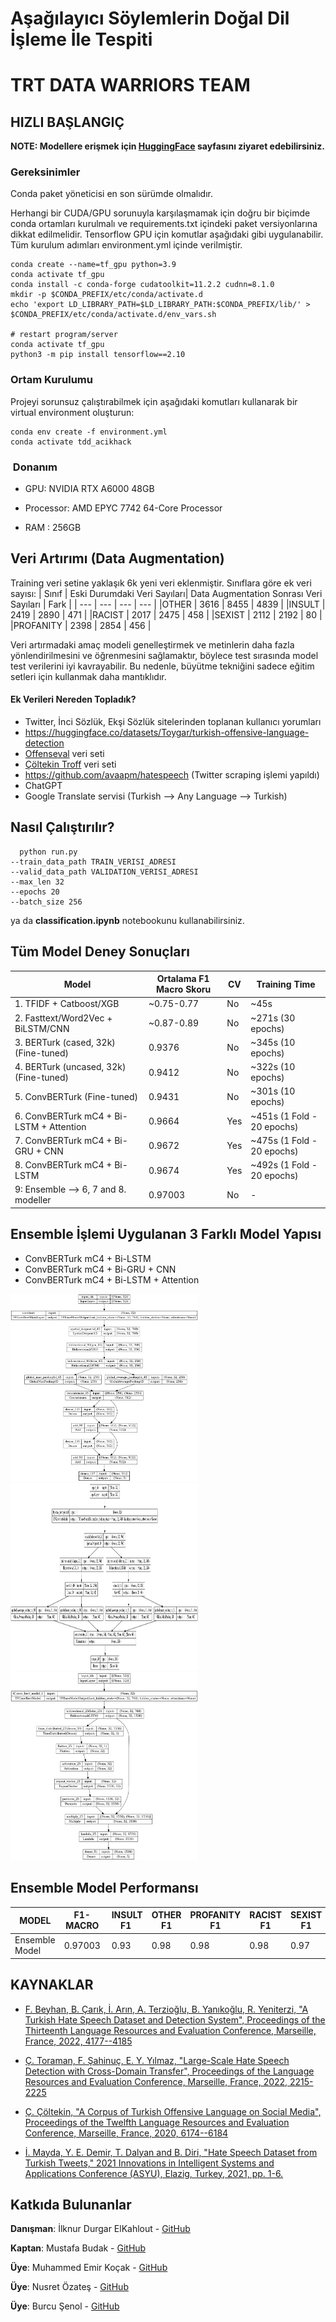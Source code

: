 # Aşağılayıcı Söylemlerin Doğal Dil İşleme İle Tespiti
# TRT DATA WARRIORS TEAM
## <b>HIZLI BAŞLANGIÇ</b>

<b>NOTE: Modellere erişmek için <a href='https://huggingface.co/emirkocak/TRT_Data_Warriors_tackling_hate_speech'>HuggingFace</a> sayfasını ziyaret edebilirsiniz.</b>


### <b>Gereksinimler</b>
Conda paket yöneticisi en son sürümde olmalıdır.

Herhangi bir CUDA/GPU sorunuyla karşılaşmamak için doğru bir biçimde conda ortamları kurulmalı ve requirements.txt içindeki paket versiyonlarına dikkat edilmelidir. Tensorflow GPU için komutlar aşağıdaki gibi uygulanabilir. Tüm kurulum adımları environment.yml içinde verilmiştir. 

```shell
conda create --name=tf_gpu python=3.9
conda activate tf_gpu
conda install -c conda-forge cudatoolkit=11.2.2 cudnn=8.1.0
mkdir -p $CONDA_PREFIX/etc/conda/activate.d
echo 'export LD_LIBRARY_PATH=$LD_LIBRARY_PATH:$CONDA_PREFIX/lib/' > $CONDA_PREFIX/etc/conda/activate.d/env_vars.sh

# restart program/server
conda activate tf_gpu
python3 -m pip install tensorflow==2.10
```

### <b>Ortam Kurulumu</b>
Projeyi sorunsuz çalıştırabilmek için aşağıdaki komutları kullanarak bir virtual environment oluşturun:

```shell
conda env create -f environment.yml
conda activate tdd_acikhack
```

<h3> Donanım </h3>

- GPU: NVIDIA RTX A6000 48GB 

- Processor: AMD EPYC 7742 64-Core Processor

- RAM : 256GB

## Veri Artırımı (Data Augmentation)
Training veri setine yaklaşık 6k yeni veri eklenmiştir.
Sınıflara göre ek veri sayısı:
| Sınıf | Eski Durumdaki Veri Sayıları| Data Augmentation Sonrası Veri Sayıları | Fark |
| --- | --- | --- | --- |
|OTHER | 3616 | 8455 | 4839 |
|INSULT | 2419 | 2890 | 471 |
|RACIST | 2017 | 2475 | 458 |
|SEXIST | 2112 | 2192 | 80 |
|PROFANITY | 2398 | 2854 | 456 |

Veri artırmadaki amaç modeli genelleştirmek ve metinlerin daha fazla yönlendirilmesini ve öğrenmesini sağlamaktır, böylece test sırasında model test verilerini iyi kavrayabilir. Bu nedenle, büyütme tekniğini sadece eğitim setleri için kullanmak daha mantıklıdır.

#### Ek Verileri Nereden Topladık?
- Twitter, İnci Sözlük, Ekşi Sözlük sitelerinden toplanan kullanıcı yorumları
- https://huggingface.co/datasets/Toygar/turkish-offensive-language-detection
- <a href='https://coltekin.github.io/offensive-turkish/'>Offenseval</a> veri seti
- <a href='https://coltekin.github.io/offensive-turkish/'>Çöltekin Troff</a> veri seti 
- https://github.com/avaapm/hatespeech (Twitter scraping işlemi yapıldı)
- ChatGPT
- Google Translate servisi (Turkish --> Any Language --> Turkish)

## <b>Nasıl Çalıştırılır?</b>
```shell
  python run.py
--train_data_path TRAIN_VERISI_ADRESI
--valid_data_path VALIDATION_VERISI_ADRESI   
--max_len 32   
--epochs 20   
--batch_size 256
```
ya da <b>classification.ipynb</b> notebookunu kullanabilirsiniz.

## <b>Tüm Model Deney Sonuçları</b>

| Model | Ortalama F1 Macro Skoru | CV | Training Time |
| --- | --- | --- | --- |
| 1. TFIDF + Catboost/XGB | ~0.75-0.77 | No | ~45s
| 2. Fasttext/Word2Vec + BiLSTM/CNN | ~0.87-0.89 | No | ~271s (30 epochs)
| 3. BERTurk (cased, 32k) (Fine-tuned) | 0.9376 | No | ~345s (10 epochs)
| 4. BERTurk (uncased, 32k) (Fine-tuned) | 0.9412 | No | ~322s (10 epochs)
| 5. ConvBERTurk (Fine-tuned) | 0.9431 | No | ~301s (10 epochs)
| 6. ConvBERTurk mC4 + Bi-LSTM + Attention| 0.9664 | Yes | ~451s (1 Fold - 20 epochs)
| 7. ConvBERTurk mC4 + Bi-GRU + CNN | 0.9672 | Yes | ~475s (1 Fold - 20 epochs)
| 8. ConvBERTurk mC4 + Bi-LSTM | 0.9674 | Yes | ~492s (1 Fold - 20 epochs)
| 9: Ensemble --> 6, 7 and 8. modeller | 0.97003 | No | - |

## Ensemble İşlemi Uygulanan 3 Farklı Model Yapısı
- ConvBERTurk mC4 + Bi-LSTM
- ConvBERTurk mC4 + Bi-GRU + CNN
- ConvBERTurk mC4 + Bi-LSTM + Attention

<img src='./plot/first_model.png' width="300" height="300">
<img src='./plot/second_model.png' width="300" height="300">
<img src='./plot/third_model.png' width="300" height="300">

## <b>Ensemble Model Performansı</b>
| MODEL | F1-MACRO | INSULT F1 | OTHER F1 | PROFANITY F1 | RACIST F1 | SEXIST F1 |
| --- | --- | --- | --- | --- | --- | --- |
| Ensemble Model | 0.97003 | 0.93 | 0.98 | 0.98 | 0.98 | 0.97 | 45s |

## KAYNAKLAR
- <a href='https://aclanthology.org/2022.lrec-1.443.pdf'>F. Beyhan, B. Çarık, İ. Arın, A. Terzioğlu, B. Yanıkoğlu, R. Yeniterzi, "A Turkish Hate Speech Dataset and Detection  System", Proceedings of the Thirteenth Language Resources and Evaluation Conference, Marseille, France, 2022, 4177--4185</a>

- <a href='https://arxiv.org/pdf/2203.01111.pdf'>Ç. Toraman, F. Şahinuç, E. Y. Yılmaz, "Large-Scale Hate 
Speech Detection with Cross-Domain Transfer",  Proceedings of the Language Resources and Evaluation  Conference, Marseille, France, 2022, 2215-2225</a>

- <a href='https://coltekin.github.io/offensive-turkish/troff.pdf'>Ç. Çöltekin, "A Corpus of Turkish Offensive Language on 
Social Media",  Proceedings of the Twelfth Language Resources and Evaluation Conference, Marseille, France, 
2020, 6174--6184</a>

- <a href='https://ieeexplore.ieee.org/document/9599042'> İ. Mayda, Y. E. Demir, T. Dalyan and B. Diri, "Hate Speech  Dataset from Turkish Tweets," 2021 Innovations in  Intelligent Systems and Applications Conference (ASYU), Elazig, Turkey, 2021, pp. 1-6.</a>

## Katkıda Bulunanlar
<b>Danışman</b>: İlknur Durgar ElKahlout - <a href='https://github.com/idurgar'>GitHub</a>

<b>Kaptan</b>: Mustafa Budak - <a href='https://github.com/mustafaabudakk'>GitHub</a>

<b>Üye</b>: Muhammed Emir Koçak - <a href='https://github.com/orgs/TRT-Data-Warriors/people/mek12'>GitHub</a>

<b>Üye</b>: Nusret Özateş - <a href='https://github.com/NusretOzates'>GitHub</a>

<b>Üye</b>: Burcu Şenol - <a href='https://github.com/Burcusenol'>GitHub</a>
